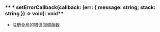 ### ** * setErrorCallback(callback: (err: { message: string; stack: string }) => void): void**
- 注册全局的错误回调函数

